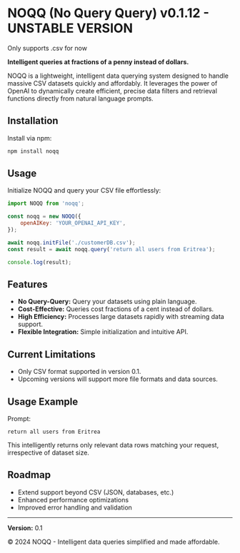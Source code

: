 # NOQQ (No Query Query) v0.1.12 - UNSTABLE VERSION 
Only supports .csv for now

**Intelligent queries at fractions of a penny instead of dollars.**

NOQQ is a lightweight, intelligent data querying system designed to handle massive CSV datasets quickly and affordably. It leverages the power of OpenAI to dynamically create efficient, precise data filters and retrieval functions directly from natural language prompts.

## Installation

Install via npm:

```bash
npm install noqq
```

## Usage

Initialize NOQQ and query your CSV file effortlessly:

```javascript
import NOQQ from 'noqq';

const noqq = new NOQQ({
    openAIKey: 'YOUR_OPENAI_API_KEY',
});

await noqq.initFile('./customerDB.csv');
const result = await noqq.query('return all users from Eritrea');

console.log(result);
```

## Features

- **No Query-Query:** Query your datasets using plain language.
- **Cost-Effective:** Queries cost fractions of a cent instead of dollars.
- **High Efficiency:** Processes large datasets rapidly with streaming data support.
- **Flexible Integration:** Simple initialization and intuitive API.

## Current Limitations

- Only CSV format supported in version 0.1.
- Upcoming versions will support more file formats and data sources.

## Usage Example

Prompt:

```
return all users from Eritrea
```

This intelligently returns only relevant data rows matching your request, irrespective of dataset size.

## Roadmap

- Extend support beyond CSV (JSON, databases, etc.)
- Enhanced performance optimizations
- Improved error handling and validation

---

**Version:** 0.1

© 2024 NOQQ - Intelligent data queries simplified and made affordable.

